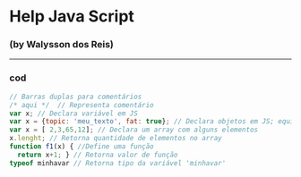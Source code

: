 # Help Java Script
### (by Walysson dos Reis)
---------------------
### cod
~~~JavaScript
// Barras duplas para comentários
/* aqui */  // Representa comentário
var x; // Declara variável em JS
var x = {topic: 'meu_texto', fat: true}; // Declara objetos em JS; equivale ao dicionário em Python
var x = [ 2,3,65,12]; // Declara um array com alguns elementos
x.lenght; // Retorna quantidade de elementos no array
function f1(x) { //Define uma função
  return x+1; } // Retorna valor de função
typeof minhavar // Retorna tipo da variável 'minhavar'
~~~
